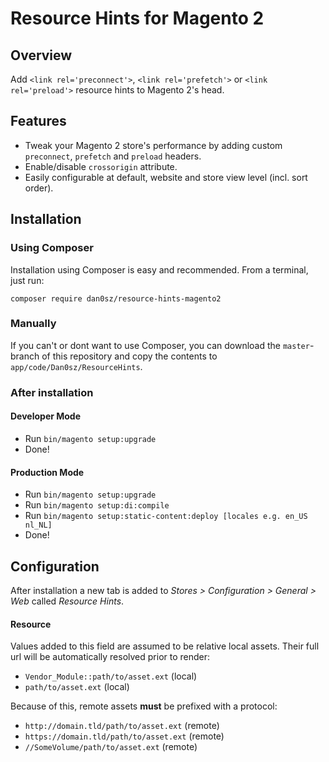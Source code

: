 # Resource Hints for Magento 2

## Overview

Add `<link rel='preconnect'>`, `<link rel='prefetch'>` or `<link rel='preload'>` resource hints to Magento 2's head.

## Features

- Tweak your Magento 2 store's performance by adding custom `preconnect`, `prefetch` and `preload` headers.
- Enable/disable `crossorigin` attribute.
- Easily configurable at default, website and store view level (incl. sort order).

## Installation

### Using Composer

Installation using Composer is easy and recommended. From a terminal, just run:

`composer require dan0sz/resource-hints-magento2`

### Manually

If you can't or dont want to use Composer, you can download the `master`-branch of this repository and copy the contents to `app/code/Dan0sz/ResourceHints`.

### After installation

#### Developer Mode

- Run `bin/magento setup:upgrade`
- Done!

#### Production Mode

- Run `bin/magento setup:upgrade`
- Run `bin/magento setup:di:compile`
- Run `bin/magento setup:static-content:deploy [locales e.g. en_US nl_NL]`
- Done!

## Configuration

After installation a new tab is added to *Stores > Configuration > General > Web* called *Resource Hints*.

#### Resource

Values added to this field are assumed to be relative local assets. Their full url will be automatically resolved prior to render:

- `Vendor_Module::path/to/asset.ext` (local)
- `path/to/asset.ext` (local)

Because of this, remote assets **must** be prefixed with a protocol:
- `http://domain.tld/path/to/asset.ext` (remote)
- `https://domain.tld/path/to/asset.ext` (remote)
- `//SomeVolume/path/to/asset.ext` (remote)
